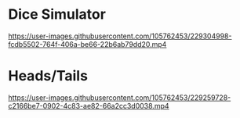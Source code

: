 # Dice Simulator
https://user-images.githubusercontent.com/105762453/229304998-fcdb5502-764f-406a-be66-22b6ab79dd20.mp4


# Heads/Tails
https://user-images.githubusercontent.com/105762453/229259728-c2166be7-0902-4c83-ae82-66a2cc3d0038.mp4

